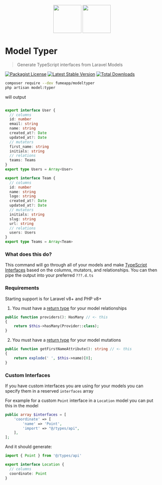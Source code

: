 
<p align="center">
  <a href="https://laravel.com"><img src="https://upload.wikimedia.org/wikipedia/commons/thumb/9/9a/Laravel.svg/1200px-Laravel.svg.png" width="92" height="92" /></a>
  <a href="https://www.typescriptlang.org/"><img src="https://miro.medium.com/max/816/1*mn6bOs7s6Qbao15PMNRyOA.png" width="92" height="92" /></a>
</p>


# Model Typer
> Generate TypeScript interfaces from Laravel Models

[![Packagist License](https://poser.pugx.org/fumeapp/modeltyper/license.png)](https://choosealicense.com/licenses/apache-2.0/)
[![Latest Stable Version](https://poser.pugx.org/fumeapp/modeltyper/version.png)](https://packagist.org/packages/fumeapp/modeltyper)
[![Total Downloads](https://poser.pugx.org/fumeapp/modeltyper/d/total.png)](https://packagist.org/packages/fumeapp/modeltyper)

```bash
composer require --dev fumeapp/modeltyper
php artisan model:typer
```

will output 

```ts

export interface User {
  // columns
  id: number
  email: string
  name: string
  created_at?: Date
  updated_at?: Date
  // mutators
  first_name: string
  initials: string
  // relations
  teams: Teams
}
export type Users = Array<User>

export interface Team {
  // columns
  id: number
  name: string
  logo: string
  created_at?: Date
  updated_at?: Date
  // mutators
  initials: string
  slug: string
  url: string
  // relations
  users: Users
}
export type Teams = Array<Team>
```


### What does this do?
This command will go through all of your models and make [TypeScript Interfaces](https://www.typescriptlang.org/docs/handbook/2/objects.html) based on the columns, mutators, and relationships.  You can then pipe the output into your preferred `???.d.ts`

### Requirements
Starting support is for Laravel v8+ and PHP v8+ 

1. You must have a [return type](https://www.php.net/manual/en/language.types.declarations.php) for your model relationships
```php
public function providers(): HasMany // <- this
{
    return $this->hasMany(Provider::class);
}
```
2. You must have a [return type](https://www.php.net/manual/en/language.types.declarations.php) for your model mutations
```php
public function getFirstNameAttribute(): string // <- this
{
    return explode(' ', $this->name)[0];
}
```

### Custom Interfaces
If you have custom interfaces you are using for your models you can specify them in a reserved `interfaces` array

For example for a custom `Point` interface in a `Location` model you can put this in the model

```php
public array $interfaces = [
    'coordinate' => [
        'name' => 'Point',
        'import' => "@/types/api",
    ],
];
```

And it should generate:

```ts
import { Point } from '@/types/api'

export interface Location {
  // columns
  coordinate: Point
}
```
